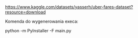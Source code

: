https://www.kaggle.com/datasets/yasserh/uber-fares-dataset?resource=download

Komenda do wygenerowania execa:

python -m PyInstaller -F main.py 
